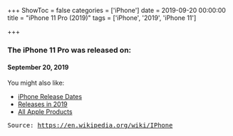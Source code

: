 +++
ShowToc = false
categories = ['iPhone']
date = 2019-09-20 00:00:00
title = "iPhone 11 Pro (2019)"
tags = ['iPhone', '2019', 'iPhone 11']

+++

### The iPhone 11 Pro was released on: 
#### September 20, 2019


<!--more-->


    
You might also like:

- [iPhone Release Dates](https://AppleReleaseDate.com//categories/iphone/)
- [Releases in 2019](https://AppleReleaseDate.com//tags/2019/)
- [All Apple Products](https://AppleReleaseDate.com//categories/)



<kbd> Source: https://en.wikipedia.org/wiki/IPhone</kbd>

